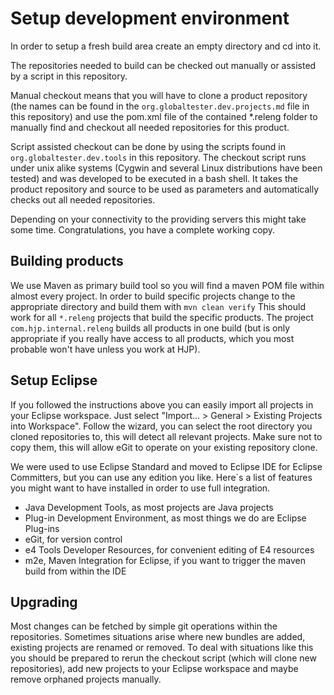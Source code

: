 Setup development environment
=============================
In order to setup a fresh build area create an empty directory and cd into it.

The repositories needed to build can be checked out manually or assisted by a script in this repository. 

Manual checkout means that you will have to clone a product repository (the names can be found in the `org.globaltester.dev.projects.md` file in this repository) and use the pom.xml file of the contained *.releng folder to manually find and checkout all needed repositories for this product.

Script assisted checkout can be done by using the scripts found in `org.globaltester.dev.tools` in this repository. The checkout script runs under unix alike systems (Cygwin and several Linux distributions have been tested) and was developed to be executed in a bash shell. It takes the product repository and source to be used as parameters and automatically checks out all needed repositories.

Depending on your connectivity to the providing servers this might take some time.
Congratulations, you have a complete working copy.

Building products
-----------------
We use Maven as primary build tool so you will find a maven POM file within almost every project.
In order to build specific projects change to the appropriate directory and build them with
`mvn clean verify`
This should work for all `*.releng` projects that build the specific products. The project `com.hjp.internal.releng` builds all products in one build (but is only appropriate if you really have access to all products, which you most probable won't have unless you work at HJP).

Setup Eclipse
-------------
If you followed the instructions above you can easily import all projects in your Eclipse workspace. Just select "Import... > General > Existing Projects into Workspace". Follow the wizard, you can select the root directory you cloned repositories to, this will detect all relevant projects. Make sure not to copy them, this will allow eGit to operate on your existing repository clone.

We were used to use Eclipse Standard and moved to Eclipse IDE for Eclipse Committers, but you can use any edition you like. Here`s a list of features you might want to have installed in order to use full integration.
- Java Development Tools, as most projects are Java projects
- Plug-in Development Environment, as most things we do are Eclipse Plug-ins
- eGit, for version control
- e4 Tools Developer Resources, for convenient editing of E4 resources
- m2e, Maven Integration for Eclipse, if you want to trigger the maven build from within the IDE

Upgrading
---------
Most changes can be fetched by simple git operations within the repositories.
Sometimes situations arise where new bundles are added, existing projects are renamed or removed. To deal with situations like this you should be prepared to rerun the checkout script (which will clone new repositories), add new projects to your Eclipse workspace and maybe remove orphaned projects manually.

